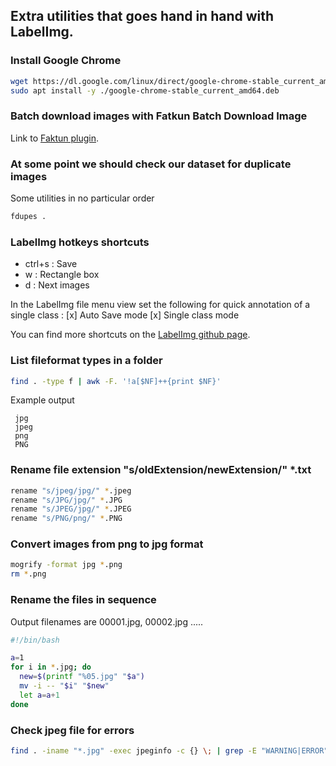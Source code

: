 ## Extra utilities that goes hand in hand with LabelImg.
 

### Install Google Chrome
```bash
wget https://dl.google.com/linux/direct/google-chrome-stable_current_amd64.deb
sudo apt install -y ./google-chrome-stable_current_amd64.deb
```
### Batch download images with Fatkun Batch Download Image
Link to [Faktun plugin](https://chrome.google.com/webstore/detail/fatkun-batch-download-ima/nnjjahlikiabnchcpehcpkdeckfgnohf/RK%3D2/RS%3DPnB3CMxxSoOYRnLD3KKFviCVQvs-).

###  At some point we should check our dataset for duplicate images
Some utilities in no particular order
```bash
fdupes .
```


###  LabelImg hotkeys shortcuts

- ctrl+s  : Save
- w	: Rectangle box
- d : Next images

In the LabelImg file menu view set the following for quick annotation of a single class :
  [x] Auto Save mode
  [x] Single class mode 

You can find more shortcuts on the [LabelImg github page](https://github.com/tzutalin/labelImg).


### List fileformat types in a folder
```bash
find . -type f | awk -F. '!a[$NF]++{print $NF}'
```
Example output
```
 jpg
 jpeg
 png
 PNG
```


### Rename file extension "s/oldExtension/newExtension/" *.txt
```bash
rename "s/jpeg/jpg/" *.jpeg
rename "s/JPG/jpg/" *.JPG
rename "s/JPEG/jpg/" *.JPEG
rename "s/PNG/png/" *.PNG
```

### Convert images from png to jpg format
```bash
mogrify -format jpg *.png
rm *.png
```



### Rename the files in sequence
Output filenames are 00001.jpg, 00002.jpg .....

```bash
#!/bin/bash

a=1
for i in *.jpg; do
  new=$(printf "%05.jpg" "$a") 
  mv -i -- "$i" "$new"
  let a=a+1
done
```


### Check jpeg file for errors
```bash
find . -iname "*.jpg" -exec jpeginfo -c {} \; | grep -E "WARNING|ERROR"
```